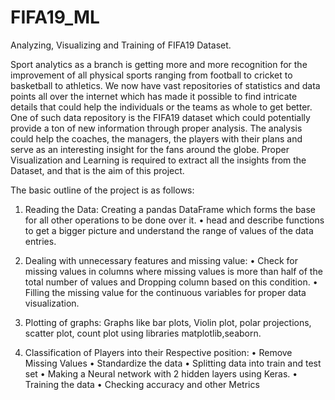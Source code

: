 # FIFA19_ML
Analyzing, Visualizing and Training of FIFA19 Dataset.



Sport analytics as a branch is getting more and more recognition for the improvement of all physical sports ranging from football to cricket to basketball to athletics. 
We now have vast repositories of statistics and data points all over the internet which has made it possible to find intricate details that could help the individuals or the teams as whole to get better.
One of such data repository is the FIFA19 dataset which could potentially provide a ton of new information through proper analysis. The analysis could help the coaches, the managers, the players with their plans and serve as an interesting insight for the fans around the globe.
Proper Visualization and Learning is required to extract all the insights from the Dataset, and that is the aim of this project.





The basic outline of the project is as follows:
1.	Reading the Data: Creating a pandas DataFrame which forms the base for all other operations to be done over it.
•	head and describe functions to get a bigger picture and understand the range of values of the data entries.

2.	Dealing with unnecessary features and missing value:
•	Check for missing values in columns where missing values is more than half of the total number of values and Dropping column based on this condition.
•	Filling the missing value for the continuous variables for proper data visualization.

3.	Plotting of graphs: Graphs like bar plots, Violin plot, polar projections,     scatter plot, count plot using libraries matplotlib,seaborn.

4.	Classification of Players into their Respective position:
•	Remove Missing Values
•	Standardize the data
•	Splitting data into train and test set
•	Making a Neural network with 2 hidden layers using Keras.
•	Training the data
•	Checking accuracy and other Metrics 	

